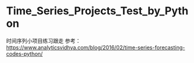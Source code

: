 # Time_Series_Projects_Test_by_Python
时间序列小项目练习跟走
参考：https://www.analyticsvidhya.com/blog/2016/02/time-series-forecasting-codes-python/
